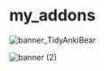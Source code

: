 # my_addons

![banner_TidyAnkiBear](https://github.com/shigeyukey/my_addons/assets/124401518/aeb983e5-d5b0-4105-b32a-ed5b9a02f41b)

![banner (2)](https://github.com/shigeyukey/my_addons/assets/124401518/2e8be431-808c-409c-bf99-8d3377f9885f)
